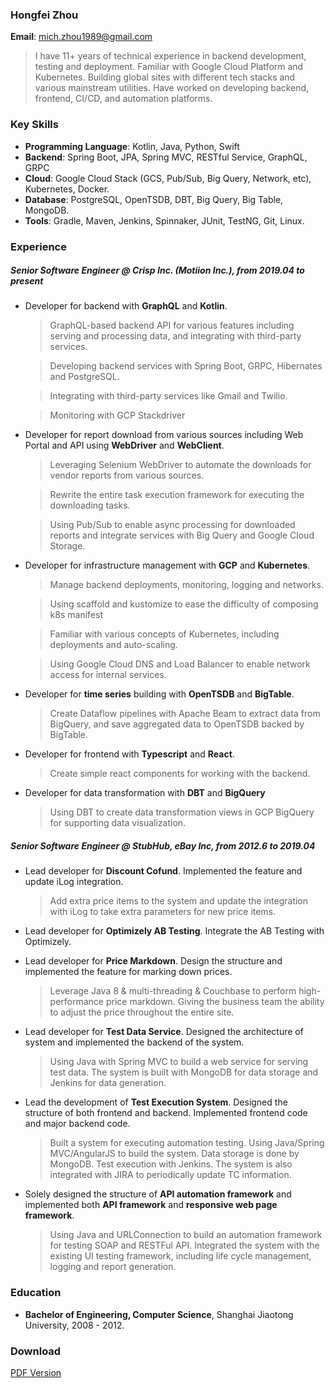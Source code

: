 
### Hongfei Zhou
**Email**: mich.zhou1989@gmail.com  

> I have 11+ years of technical experience in backend development, testing and deployment. Familiar with Google Cloud Platform and Kubernetes. Building global sites with different tech stacks and various mainstream utilities. Have worked on developing backend, frontend, CI/CD, and automation platforms. 

### Key Skills
- **Programming Language**: Kotlin, Java, Python, Swift
- **Backend**: Spring Boot, JPA, Spring MVC, RESTful Service, GraphQL, GRPC
- **Cloud**: Google Cloud Stack (GCS, Pub/Sub, Big Query, Network, etc), Kubernetes, Docker.
- **Database**: PostgreSQL, OpenTSDB, DBT, Big Query, Big Table, MongoDB.
- **Tools**: Gradle, Maven, Jenkins, Spinnaker, JUnit, TestNG, Git, Linux.

### Experience

##### Senior Software Engineer @ Crisp Inc. (Motiion Inc.), *from 2019.04 to present*

- Developer for backend with **GraphQL** and **Kotlin**.
  > GraphQL-based backend API for various features including serving and processing data, and integrating with third-party services.
	
  > Developing backend services with Spring Boot, GRPC, Hibernates and PostgreSQL.
	
  > Integrating with third-party services like Gmail and Twilio.
  
  > Monitoring with GCP Stackdriver

- Developer for report download from various sources including Web Portal and API using **WebDriver** and **WebClient**.
  >  Leveraging Selenium WebDriver to automate the downloads for vendor reports from various sources.  
    
  >  Rewrite the entire task execution framework for executing the downloading tasks.  
    
  >  Using Pub/Sub to enable async processing for downloaded reports and integrate services with Big Query and Google Cloud Storage.

- Developer for infrastructure management with **GCP** and **Kubernetes**.
  > Manage backend deployments, monitoring, logging and networks.    

  > Using scaffold and kustomize to ease the difficulty of composing k8s manifest
	
  > Familiar with various concepts of Kubernetes, including deployments and auto-scaling.  
	
  > Using Google Cloud DNS and Load Balancer to enable network access for internal services.

- Developer for **time series** building with **OpenTSDB** and **BigTable**.
  > Create Dataflow pipelines with Apache Beam to extract data from BigQuery, and save aggregated data to OpenTSDB backed by BigTable.

- Developer for frontend with **Typescript** and **React**.
  > Create simple react components for working with the backend.
	
- Developer for data transformation with **DBT** and **BigQuery**
  > Using DBT to create data transformation views in GCP BigQuery for supporting data visualization.

##### Senior Software Engineer @ StubHub, eBay Inc, *from 2012.6 to 2019.04*

- Lead developer for **Discount Cofund**. Implemented the feature and update iLog integration.

  > Add extra price items to the system and update the integration with iLog to take extra parameters for new price items.

- Lead developer for **Optimizely AB Testing**. Integrate the AB Testing with Optimizely.

- Lead developer for **Price Markdown**. Design the structure and implemented the feature for marking down prices.
  > Leverage Java 8 & multi-threading & Couchbase to perform high-performance price markdown. Giving the business team the ability to adjust the price throughout the entire site.

- Lead developer for **Test Data Service**. Designed the architecture of system and implemented the backend of the system.
  > Using Java with Spring MVC to build a web service for serving test data. The system is built with MongoDB for data storage and Jenkins for data generation.
	
- Lead the development of **Test Execution System**. Designed the structure of both frontend and backend. Implemented frontend code and major backend code.
  > Built a system for executing automation testing. Using Java/Spring MVC/AngularJS to build the system. Data storage is done by MongoDB. Test execution with Jenkins. The system is also integrated with JIRA to periodically update TC information.
	
- Solely designed the structure of **API automation framework** and implemented both **API framework** and **responsive web page framework**.
  > Using Java and URLConnection to build an automation framework for testing SOAP and RESTFul API. Integrated the system with the existing UI testing framework, including life cycle management, logging and report generation.

### Education
- **Bachelor of Engineering, Computer Science**, Shanghai Jiaotong University, 2008 - 2012.

### Download  
[PDF Version](hongfei.pdf)
